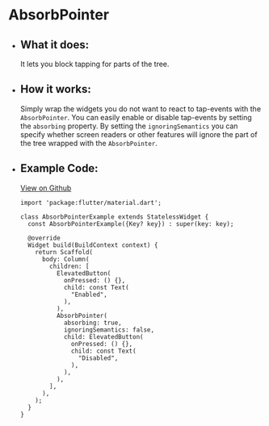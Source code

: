 # AbsorbPointer

- ## What it does:
  It lets you block tapping for parts of the tree.

- ## How it works:
  Simply wrap the widgets you do not want to react to tap-events with the `AbsorbPointer`. You can easily enable or disable tap-events by setting the `absorbing` property. By setting the `ignoringSemantics` you can specify whether screen readers or other features will ignore the part of the tree wrapped with the `AbsorbPointer`.
  
- ## Example Code:
  [View on Github](https://github.com/TheUltimateOptimist/Widgets/blob/master/example_writer/lib/sliver_list_example.dart)

  ```
  import 'package:flutter/material.dart';

  class AbsorbPointerExample extends StatelessWidget {
    const AbsorbPointerExample({Key? key}) : super(key: key);

    @override
    Widget build(BuildContext context) {
      return Scaffold(
        body: Column(
          children: [
            ElevatedButton(
              onPressed: () {},
              child: const Text(
                "Enabled",
              ),
            ),
            AbsorbPointer(
              absorbing: true,
              ignoringSemantics: false,
              child: ElevatedButton(
                onPressed: () {},
                child: const Text(
                  "Disabled",
                ),
              ),
            ),
          ],
        ),
      );
    }
  }
  ```